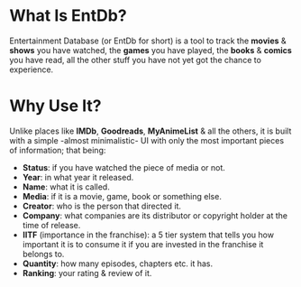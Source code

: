 # What Is EntDb?
Entertainment Database (or EntDb for short) is a tool to track the **movies** & **shows** you have watched, the **games** you have played, the **books** & **comics** you have read, all the other stuff you have not yet got the chance to experience.
# Why Use It?
Unlike places like **IMDb**, **Goodreads**, **MyAnimeList** & all the others, it is built with a simple -almost minimalistic- UI with only the most important pieces of information; that being:
- **Status**: if you have watched the piece of media or not.
- **Year**: in what year it released.
- **Name**: what it is called.
- **Media**: if it is a movie, game, book or something else.
- **Creator**: who is the person that directed it.
- **Company**: what companies are its distributor or copyright holder at the time of release.
- **IITF** (importance in the franchise): a 5 tier system that tells you how important it is to consume it if you are invested in the franchise it belongs to.
- **Quantity**: how many episodes, chapters etc. it has.
- **Ranking**: your rating & review of it.
